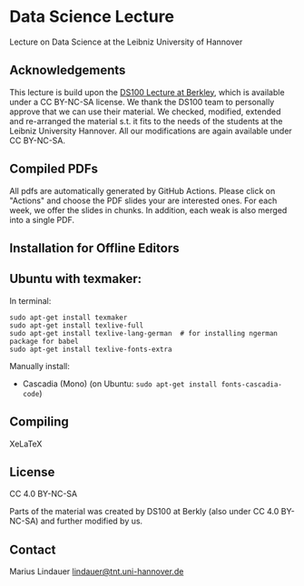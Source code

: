 # Data Science Lecture
Lecture on Data Science at the Leibniz University of Hannover

## Acknowledgements

This lecture is build upon the [DS100 Lecture at Berkley](https://ds100.org/fa21/), which is available under a CC BY-NC-SA license. We thank the DS100 team to personally approve that we can use their material. We checked, modified, extended and re-arranged the material s.t. it fits to the needs of the students at the Leibniz University Hannover. All our modifications are again available under CC BY-NC-SA. 

## Compiled PDFs

All pdfs are automatically generated by GitHub Actions. Please click on "Actions" and choose the PDF slides your are interested ones. For each week, we offer the slides in chunks. In addition, each weak is also merged into a single PDF.

## Installation for Offline Editors

## Ubuntu with texmaker:

In terminal:

```
sudo apt-get install texmaker
sudo apt-get install texlive-full
sudo apt-get install texlive-lang-german  # for installing ngerman package for babel
sudo apt-get install texlive-fonts-extra 
```

Manually install:
* Cascadia (Mono) (on Ubuntu: `sudo apt-get install fonts-cascadia-code`)


## Compiling

XeLaTeX

## License

CC 4.0 BY-NC-SA

Parts of the material was created by DS100 at Berkly (also under CC 4.0 BY-NC-SA) and further modified by us.

## Contact

Marius Lindauer lindauer@tnt.uni-hannover.de
